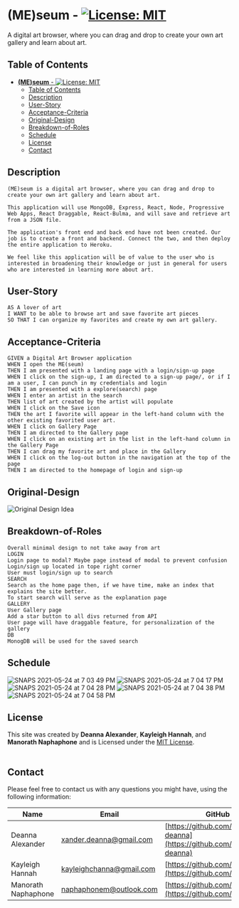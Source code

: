 # **(ME)seum** - [![License: MIT](https://img.shields.io/badge/License-MIT-yellow.svg)](https://opensource.org/licenses/MIT)

A digital art browser, where you can drag and drop to create your own art gallery and learn about art.

## Table of Contents
- [**(ME)seum** - ![License: MIT](https://opensource.org/licenses/MIT)](#meseum---)
  - [Table of Contents](#table-of-contents)
  - [Description](#description)
  - [User-Story](#user-story)
  - [Acceptance-Criteria](#acceptance-criteria)
  - [Original-Design](#original-design)
  - [Breakdown-of-Roles](#breakdown-of-roles)
  - [Schedule](#schedule)
  - [License](#license)
  - [Contact](#contact)


## Description  
```
(ME)seum is a digital art browser, where you can drag and drop to create your own art gallery and learn about art.

This application will use MongoDB, Express, React, Node, Progressive Web Apps, React Draggable, React-Bulma, and will save and retrieve art from a JSON file.

The application's front end and back end have not been created. Our job is to create a front and backend. Connect the two, and then deploy the entire application to Heroku.

We feel like this application will be of value to the user who is interested in broadening their knowledge or just in general for users who are interested in learning more about art. 
```

## User-Story
```
AS A lover of art 
I WANT to be able to browse art and save favorite art pieces 
SO THAT I can organize my favorites and create my own art gallery. 
```

## Acceptance-Criteria
```
GIVEN a Digital Art Browser application
WHEN I open the ME(seum)
THEN I am presented with a landing page with a login/sign-up page
WHEN I click on the sign-up, I am directed to a sign-up page/, or if I am a user, I can punch in my credentials and login
THEN I am presented with a explore(search) page 
WHEN I enter an artist in the search 
THEN list of art created by the artist will populate
WHEN I click on the Save icon
THEN the art I favorite will appear in the left-hand column with the other existing favorited user art.
WHEN I click on Gallery Page 
THEN I am directed to the Gallery page 
WHEN I click on an existing art in the list in the left-hand column in the Gallery Page
THEN I can drag my favorite art and place in the Gallery
WHEN I click on the log-out button in the navigation at the top of the page
THEN I am directed to the homepage of login and sign-up
```

## Original-Design
![Original Design Idea](./public/assets/images/mockup/WholeLayoutDemo.gif)

## Breakdown-of-Roles
```
Overall minimal design to not take away from art
LOGIN
Login page to modal? Maybe page instead of modal to prevent confusion
Login/sign up located in tope right corner
User must login/sign up to search
SEARCH
Search as the home page then, if we have time, make an index that explains the site better.
To start search will serve as the explanation page
GALLERY
User Gallery page
Add a star button to all divs returned from API
User page will have draggable feature, for personalization of the gallery
DB
MonogDB will be used for the saved search
```

## Schedule

![SNAPS 2021-05-24 at 7 03 49 PM](https://user-images.githubusercontent.com/63210444/119748367-a2506580-be49-11eb-833d-d849e3176590.png)
![SNAPS 2021-05-24 at 7 04 17 PM](https://user-images.githubusercontent.com/63210444/119748392-b1cfae80-be49-11eb-9322-85b70e62dd3c.png)
![SNAPS 2021-05-24 at 7 04 28 PM](https://user-images.githubusercontent.com/63210444/119748394-b2684500-be49-11eb-9ab7-41a76628ced0.png)
![SNAPS 2021-05-24 at 7 04 38 PM](https://user-images.githubusercontent.com/63210444/119748395-b300db80-be49-11eb-8c1d-8070c9c39c45.png)
![SNAPS 2021-05-24 at 7 04 58 PM](https://user-images.githubusercontent.com/63210444/119748408-b85e2600-be49-11eb-976a-66a6516ba954.png)


## License
This site was created by **Deanna Alexander**, **Kayleigh Hannah**, and **Manorath Naphaphone** and is Licensed under the [MIT License](LICENSE.md).
<br>
<br>

## Contact
Please feel free to contact us with any questions you might have, using the following information:

| Name                | Email                                                       | GitHub                                                               |
| ------------------- | ----------------------------------------------------------- | -------------------------------------------------------------------- |
| Deanna Alexander    | [xander.deanna@gmail.com](mailto:xander.deanna@gmail.com)   | [https://github.com/xander-deanna](https://github.com/xander-deanna) |
| Kayleigh Hannah     | [kayleighchanna@gmail.com](mailto:kayleighchanna@gmail.com) | [https://github.com/K-league](https://github.com/K-league)           |
| Manorath Naphaphone | [naphaphonem@outlook.com](naphaphonem@outlook.com)          | [https://github.com/manorathn](https://github.com/manorathn)         |